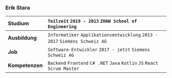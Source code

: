 ### Erik Stara

| **Studium** 			 | `Teilzeit` `2019 - 2013` `ZHAW School of Engineering` 					   |
| :--------------------- | :-------------------------------------------------------------------------- |
| **Ausbildung** 		 | `Informatiker` `Applikationsentwicklung` `2013 - 2017` `Siemens Schweiz AG` |
| **Job**                | `Software-Entwickler` `2017 - jetzt` `Siemens Schweiz AG`                   |
| **Kompetenzen**        | `Backend` `Frontend` `C# .NET` `Java` `Kotlin` `JS` `React` `Scrum Master`  |
